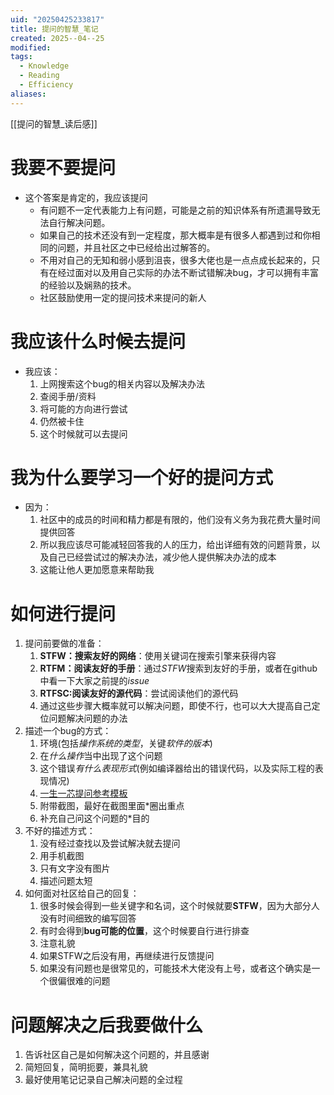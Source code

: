 ```yaml
---
uid: "20250425233817"
title: 提问的智慧_笔记
created: 2025--04--25
modified: 
tags:
  - Knowledge
  - Reading
  - Efficiency
aliases:
---
```

[[提问的智慧_读后感]]
# 我要不要提问
- 这个答案是肯定的，我应该提问
	- 有问题不一定代表能力上有问题，可能是之前的知识体系有所遗漏导致无法自行解决问题。
	- 如果自己的技术还没有到一定程度，那大概率是有很多人都遇到过和你相同的问题，并且社区之中已经给出过解答的。
	- 不用对自己的无知和弱小感到沮丧，很多大佬也是一点点成长起来的，只有在经过面对以及用自己实际的办法不断试错解决bug，才可以拥有丰富的经验以及娴熟的技术。
	- 社区鼓励使用一定的提问技术来提问的新人
# 我应该什么时候去提问
- 我应该：
	1. 上网搜索这个bug的相关内容以及解决办法
	2. 查阅手册/资料
	3. 将可能的方向进行尝试
	4. 仍然被卡住
	5. 这个时候就可以去提问


# 我为什么要学习一个好的提问方式
- 因为：
	1. 社区中的成员的时间和精力都是有限的，他们没有义务为我花费大量时间提供回答
	2. 所以我应该尽可能减轻回答我的人的压力，给出详细有效的问题背景，以及自己已经尝试过的解决办法，减少他人提供解决办法的成本
	3. 这能让他人更加愿意来帮助我
# 如何进行提问
1. 提问前要做的准备：
	1. **STFW：搜索友好的网络**：使用关键词在搜索引擎来获得内容
	2. **RTFM：阅读友好的手册**：通过*STFW*搜索到友好的手册，或者在github中看一下大家之前提的*issue*
	3. **RTFSC:阅读友好的源代码**：尝试阅读他们的源代码
	4. 通过这些步骤大概率就可以解决问题，即使不行，也可以大大提高自己定位问题解决问题的办法
2. 描述一个bug的方式：
	1. 环境(包括*操作系统的类型*，关键*软件的版本*)
	2. 在*什么操作*当中出现了这个问题
	3. 这个错误*有什么表现形式*(例如编译器给出的错误代码，以及实际工程的表现情况)
	4. [一生一芯提问参考模板](https://ysyx.oscc.cc/docs/2205/misc/ask.html)
	5. 附带截图，最好在截图里面*圈出重点
	6. 补充自己问这个问题的*目的
3. 不好的描述方式：
	1. 没有经过查找以及尝试解决就去提问
	2. 用手机截图
	3. 只有文字没有图片
	4. 描述问题太短
4. 如何面对社区给自己的回复：
	1. 很多时候会得到一些关键字和名词，这个时候就要**STFW**，因为大部分人没有时间细致的编写回答
	2. 有时会得到**bug可能的位置**，这个时候要自行进行排查
	3. 注意礼貌
	4. 如果STFW之后没有用，再继续进行反馈提问
	5. 如果没有问题也是很常见的，可能技术大佬没有上号，或者这个确实是一个很偏很难的问题
# 问题解决之后我要做什么
1. 告诉社区自己是如何解决这个问题的，并且感谢
2. 简短回复，简明扼要，兼具礼貌
3. 最好使用笔记记录自己解决问题的全过程

